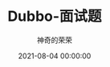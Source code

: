 ---
title: Dubbo-面试题
date: 2021-08-04 00:00:00
author: 神奇的荣荣
summary: ""
categories: Dubbo
tags: 
    - Dubbo
    - 分布式
    - 面试
---